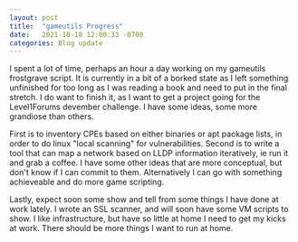 ```yaml
---
layout: post
title:  "gameutils Progress"
date:   2021-10-18 12:00:33 -0700
categories: Blog update 
---
```


I spent a lot of time, perhaps an hour a day working on my gameutils frostgrave script. It is currently in a bit of a borked state as I left something unfinished for too long as I was reading a book and need to put in the final stretch. I do want to finish it, as I want to get a project going for the Level1Forums devember challenge. I have some ideas, some more grandiose than others.

First is to inventory CPEs based on either binaries or apt package lists, in order to do linux "local scanning" for vulnerabilities. Second is to write a tool that can map a network based on LLDP information iteratively, ie run it and grab a coffee. I have some other ideas that are more conceptual, but don't know if I can commit to them. Alternatively I can go with something achieveable and do more game scripting. 

Lastly, expect soon some show and tell from some things I have done at work lately. I wrote an SSL scanner, and will soon have some VM scripts to show. I like infrastructure, but have so little at home I need to get my kicks at work. There should be more things I want to run at home.
